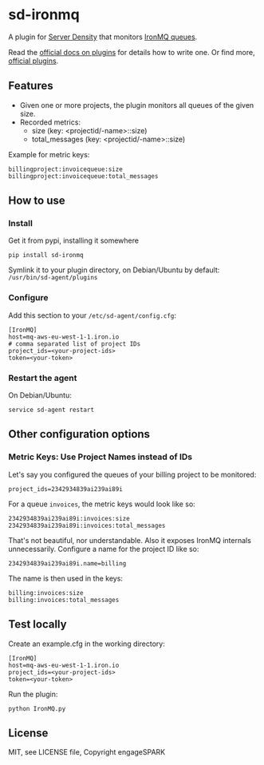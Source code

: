# sd-ironmq

A plugin for [Server Density](https://engagespark.serverdensity.io) that monitors [IronMQ queues](https://www.iron.io/).

Read the [official docs on plugins](https://support.serverdensity.com/hc/en-us/sections/200275866-Plugins) for details how to write one. Or find more, [official plugins](https://github.com/serverdensity/sd-agent-plugins).

## Features

* Given one or more projects, the plugin monitors all queues of the given size.
* Recorded metrics:
  * size (key: <projectid/-name>:<queuename>:size)
  * total_messages (key: <projectid/-name>:<queuename>:size)

Example for metric keys:

    billingproject:invoicequeue:size
    billingproject:invoicequeue:total_messages

## How to use

### Install

Get it from pypi, installing it somewhere

    pip install sd-ironmq

Symlink it to your plugin directory, on Debian/Ubuntu by default: `/usr/bin/sd-agent/plugins`

### Configure

Add this section to your `/etc/sd-agent/config.cfg`:

    [IronMQ]
    host=mq-aws-eu-west-1-1.iron.io
    # comma separated list of project IDs
    project_ids=<your-project-ids>
    token=<your-token>

### Restart the agent

On Debian/Ubuntu:

    service sd-agent restart

## Other configuration options

### Metric Keys: Use Project Names instead of IDs

Let's say you configured the queues of your billing project to be monitored:

    project_ids=2342934839ai239ai89i

For a queue `invoices`, the metric keys would look like so:

    2342934839ai239ai89i:invoices:size
    2342934839ai239ai89i:invoices:total_messages

That's not beautiful, nor understandable. Also it exposes IronMQ internals unnecessarily. Configure a name for the project ID like so:

    2342934839ai239ai89i.name=billing

The name is then used in the keys:

    billing:invoices:size
    billing:invoices:total_messages

## Test locally

Create an example.cfg in the working directory:

    [IronMQ]
    host=mq-aws-eu-west-1-1.iron.io
    project_ids=<your-project-ids>
    token=<your-token>

Run the plugin:

    python IronMQ.py


## License

MIT, see LICENSE file, Copyright engageSPARK

